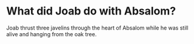 # What did Joab do with Absalom?

Joab thrust three javelins through the heart of Absalom while he was still alive and hanging from the oak tree.
